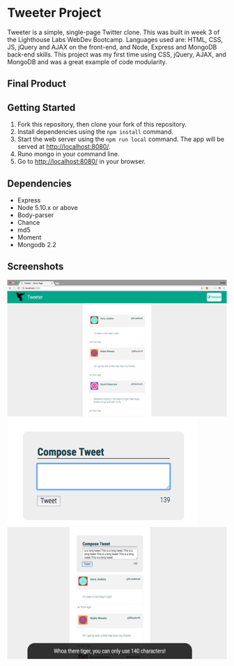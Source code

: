 # Tweeter Project

Tweeter is a simple, single-page Twitter clone. This was built in week 3 of the Lighthouse Labs WebDev Bootcamp. Languages used are: HTML, CSS, JS, jQuery and AJAX on the front-end, and Node, Express and MongoDB back-end skills. This project was my first time using CSS, jQuery, AJAX, and MongoDB and was a great example of code modularity.


## Final Product


## Getting Started

1. Fork this repository, then clone your fork of this repository.
2. Install dependencies using the `npm install` command.
3. Start the web server using the `npm run local` command. The app will be served at <http://localhost:8080/>.
4. Runo mongo in your command line.
4. Go to <http://localhost:8080/> in your browser.

## Dependencies

- Express
- Node 5.10.x or above
- Body-parser
- Chance
- md5
- Moment
- Mongodb 2.2

## Screenshots

!["Screenshot of full tweet page"](https://github.com/SadieF/tweeter/blob/master/docs/fullPage.png?raw=true)
!["Compose Box"](https://github.com/SadieF/tweeter/blob/master/docs/composeBox.png?raw=true)
!["Screenshot of error message"](https://github.com/SadieF/tweeter/blob/master/docs/errorText.png?raw=true)

